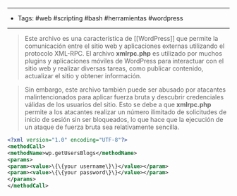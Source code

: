 ----
-  Tags: #web #scripting #bash #herramientas #wordpress 
----
>Este archivo es una característica de [[WordPress]] que permite la comunicación entre el sitio web y aplicaciones externas utilizando el protocolo XML-RPC.
  El archivo **xmlrpc.php** es utilizado por muchos plugins y aplicaciones móviles de WordPress para interactuar con el sitio web y realizar diversas tareas, como publicar contenido, actualizar el sitio y obtener información.

>Sin embargo, este archivo también puede ser abusado por atacantes malintencionados para aplicar fuerza bruta y descubrir credenciales válidas de los usuarios del sitio. Esto se debe a que **xmlrpc.php** permite a los atacantes realizar un número ilimitado de solicitudes de inicio de sesión sin ser bloqueados, lo que hace que la ejecución de un ataque de fuerza bruta sea relativamente sencilla.

```xml
<?xml version="1.0" encoding="UTF-8"?>
<methodCall> 
<methodName>wp.getUsersBlogs</methodName> 
<params> 
<param><value>\{\{your username\}\}</value></param> 
<param><value>\{\{your password\}\}</value></param> 
</params> 
</methodCall>
```
